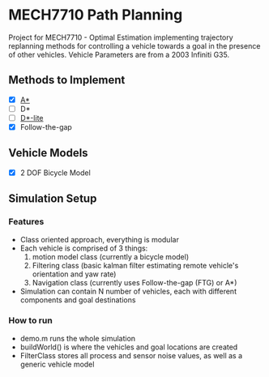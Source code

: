 # MECH7710 Path Planning

Project for MECH7710 - Optimal Estimation implementing trajectory replanning methods for controlling a vehicle towards a goal in the presence of other vehicles.
Vehicle Parameters are from a 2003 Infiniti G35.

## Methods to Implement
- [x] [A*](https://en.wikipedia.org/wiki/A*_search_algorithm)
- [ ] D*
- [ ] [D*-lite](http://idm-lab.org/bib/abstracts/papers/aaai02b.pdf)
- [x] Follow-the-gap

## Vehicle Models
- [x] 2 DOF Bicycle Model

## Simulation Setup
### Features
- Class oriented approach, everything is modular
- Each vehicle is comprised of 3 things:
    1. motion model class (currently a bicycle model)
    2. Filtering class (basic kalman filter estimating remote vehicle's orientation and yaw rate)
    3. Navigation class (currently uses Follow-the-gap (FTG) or A*)
- Simulation can contain N number of vehicles, each with different components and goal destinations

### How to run
- demo.m runs the whole simulation
- buildWorld() is where the vehicles and goal locations are created
- FilterClass stores all process and sensor noise values, as well as a generic vehicle model
